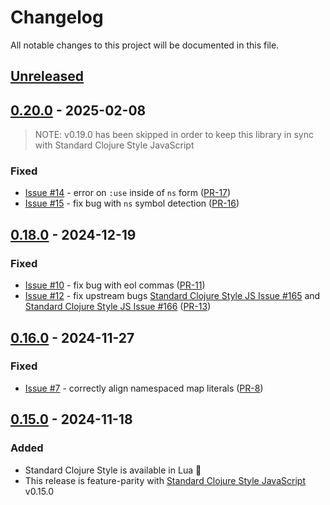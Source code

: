 # Changelog

All notable changes to this project will be documented in this file.

## [Unreleased]

## [0.20.0] - 2025-02-08

> NOTE: v0.19.0 has been skipped in order to keep this library in sync with Standard Clojure Style JavaScript

### Fixed
- [Issue #14] - error on `:use` inside of `ns` form ([PR-17])
- [Issue #15] - fix bug with `ns` symbol detection ([PR-16])

## [0.18.0] - 2024-12-19

### Fixed
- [Issue #10] - fix bug with eol commas ([PR-11])
- [Issue #12] - fix upstream bugs [Standard Clojure Style JS Issue #165] and [Standard Clojure Style JS Issue #166] ([PR-13])

## [0.16.0] - 2024-11-27

### Fixed
- [Issue #7] - correctly align namespaced map literals ([PR-8])

## [0.15.0] - 2024-11-18

### Added
- Standard Clojure Style is available in Lua :tada:
- This release is feature-parity with [Standard Clojure Style JavaScript] v0.15.0

[Standard Clojure Style JavaScript]:https://github.com/oakmac/standard-clojure-style-js
[Standard Clojure Style JS Issue #165]:https://github.com/oakmac/standard-clojure-style-js/issues/165
[Standard Clojure Style JS Issue #166]:https://github.com/oakmac/standard-clojure-style-js/issues/166

[Unreleased]:https://github.com/oakmac/standard-clojure-style-lua/compare/v0.20.0...HEAD
[0.20.0]:https://github.com/oakmac/standard-clojure-style-lua/releases/tag/v0.20.0
[0.18.0]:https://github.com/oakmac/standard-clojure-style-lua/releases/tag/v0.18.0
[0.16.0]:https://github.com/oakmac/standard-clojure-style-lua/releases/tag/v0.16.0
[0.15.0]:https://github.com/oakmac/standard-clojure-style-lua/releases/tag/v0.15.0

[Issue #7]:https://github.com/oakmac/standard-clojure-style-lua/issues/7
[Issue #10]:https://github.com/oakmac/standard-clojure-style-lua/issues/10
[Issue #12]:https://github.com/oakmac/standard-clojure-style-lua/issues/12
[Issue #14]:https://github.com/oakmac/standard-clojure-style-lua/issues/14
[Issue #15]:https://github.com/oakmac/standard-clojure-style-lua/issues/15

[PR-8]:https://github.com/oakmac/standard-clojure-style-lua/pull/8
[PR-11]:https://github.com/oakmac/standard-clojure-style-lua/pull/11
[PR-13]:https://github.com/oakmac/standard-clojure-style-lua/pull/13
[PR-16]:https://github.com/oakmac/standard-clojure-style-lua/pull/16
[PR-17]:https://github.com/oakmac/standard-clojure-style-lua/pull/17
